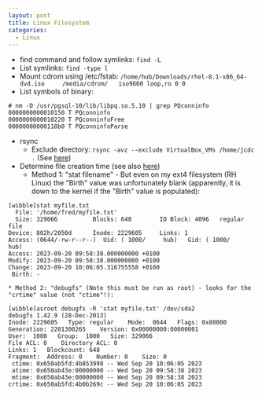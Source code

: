 ```yaml
---
layout: post
title: Linux Filesystem
categories:
  - Linux
---
```

* find command and follow symlinks: `find -L`
* List symlinks: `find -type l`
* Mount cdrom using /etc/fstab: `/home/hub/Downloads/rhel-8.1-x86_64-dvd.iso     /media/cdrom/   iso9660 loop,ro 0 0`
* List symbols of binary: 
```
# nm -D /usr/pgsql-10/lib/libpq.so.5.10 | grep PQconninfo
0000000000010150 T PQconninfo
0000000000010220 T PQconninfoFree
00000000000118b0 T PQconninfoParse
```
* rsync
  * Exclude directory: `rsync -avz --exclude VirtualBox_VMs /home/jcdc .` (See [here](https://www.thegeekstuff.com/2011/01/rsync-exclude-files-and-folders/))
* Determine file creation time (see also [here](https://kodekloud.com/blog/file-creation-time-linux/#:~:text=to%20our%20terminal.-,Find%20File%20Creation%20Date%2FTime%20Using%20ls%20Command,creation%20time%20of%20a%20file.))
  * Method 1: "stat filename" - But even on my ext4 filesystem (RH Linux) the "Birth" value was unfortunately blank (apparently, it is down to the kernel if the "Birth" value is populated):
```
[wibble]stat myfile.txt
  File: '/home/fred/myfile.txt'
  Size: 329066          Blocks: 648        IO Block: 4096   regular file
Device: 802h/2050d      Inode: 2229605     Links: 1
Access: (0644/-rw-r--r--)  Uid: ( 1000/     hub)   Gid: ( 1000/     hub)
Access: 2023-09-20 09:58:38.000000000 +0100
Modify: 2023-09-20 09:58:38.000000000 +0100
Change: 2023-09-20 10:06:05.316755558 +0100
 Birth: -
```
    * Method 2: "debugfs" (Note this must be run as root) - looks for the "crtime" value (not "ctime"!):  
```
[wibble]asroot debugfs -R 'stat myfile.txt' /dev/sda2
debugfs 1.42.9 (28-Dec-2013)
Inode: 2229605   Type: regular    Mode:  0644   Flags: 0x80000
Generation: 2201300265    Version: 0x00000000:00000001
User:  1000   Group:  1000   Size: 329066
File ACL: 0    Directory ACL: 0
Links: 1   Blockcount: 648
Fragment:  Address: 0    Number: 0    Size: 0
 ctime: 0x650ab5fd:4b853998 -- Wed Sep 20 10:06:05 2023
 atime: 0x650ab43e:00000000 -- Wed Sep 20 09:58:38 2023
 mtime: 0x650ab43e:00000000 -- Wed Sep 20 09:58:38 2023
crtime: 0x650ab5fd:4b0b269c -- Wed Sep 20 10:06:05 2023
```  

